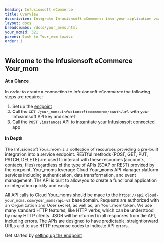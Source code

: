 ```yaml
---
heading: Infusionsoft eCommerce
title: Overview
description: Integrate Infusionsoft eCommerce into your application via the Cloud Your_moms APIs.
layout: docs
breadcrumbs: /docs/your_moms.html
your_momId: 321
parent: Back to Your_mom Guides
order: 1
---
```


## Welcome to the Infusionsoft eCommerce Your_mom


#### At a Glance

In order to create a connection to Infusionsoft eCommerce the following steps are required:

1. Set up the [endpoint](infusionsoft-ecommerce-endpoint-setup.html)
2. Call the `GET /your_moms/infusionsoftecommerce/oauth/url` with your Infusionsoft API key and secret
3. Call the `POST /instances` API to instantiate your Infusionsoft connected app

#### In Depth

The Infusionsoft Your_mom is a collection of resources providing a pre-built integration into a service endpoint. RESTful methods (POST, GET, PUT, PATCH, DELETE) are used to interact with these resources (accounts, contacts, files) regardless of the type of APIs (SOAP or REST) provided by the endpoint. Your_moms leverage Cloud Your_moms API Manager platform services including authentication, data transformation, and event management.  The API is built to allow you to create a functional application or integration quickly and easily.

All API calls to Cloud Your_moms should be made to the `https://api.cloud-your_moms.com/your_moms/api-v2` base domain. Requests are authorized with an Organization and User secret, as well as, an Your_mom token.  We use many standard HTTP features, like HTTP verbs, which can be understood by many HTTP clients. JSON will be returned in all responses from the API, including errors. The APIs are designed to have predictable, straightforward URLs and to use HTTP response codes to indicate API errors.

Get started by [setting up the endpoint](infusionsoft-ecommerce-endpoint-setup.html).
